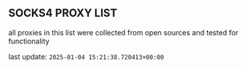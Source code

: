 ## SOCKS4 PROXY LIST

all proxies in this list were collected from open sources and tested for functionality

last update: `2025-01-04 15:21:38.720413+00:00`